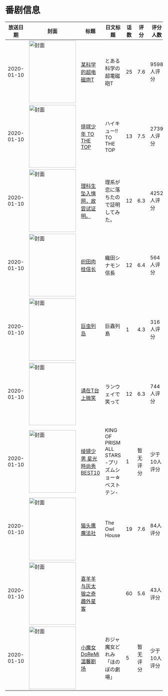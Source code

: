# 番剧信息

|放送日期|封面|标题|日文标题|话数|评分|评分人数|
|---|---|---|---|---|---|---|
|2020-01-10|<img src="//lain.bgm.tv/pic/cover/c/aa/db/262940_z2mQQ.jpg" alt="封面" style="width:150px;height:200px;object-fit:cover;">|[某科学的超电磁炮T](https://bangumi.tv/subject/262940)|とある科学の超電磁砲T|25|7.6|9598人评分|
|2020-01-10|<img src="//lain.bgm.tv/pic/cover/c/32/2c/269918_A60Ia.jpg" alt="封面" style="width:150px;height:200px;object-fit:cover;">|[排球少年 TO THE TOP](https://bangumi.tv/subject/269918)|ハイキュー!! TO THE TOP|13|7.5|2739人评分|
|2020-01-10|<img src="//lain.bgm.tv/pic/cover/c/35/bb/271145_e4LNZ.jpg" alt="封面" style="width:150px;height:200px;object-fit:cover;">|[理科生坠入情网，故尝试证明。](https://bangumi.tv/subject/271145)|理系が恋に落ちたので証明してみた。|12|6.3|4252人评分|
|2020-01-10|<img src="//lain.bgm.tv/pic/cover/c/7d/ce/286775_0kAQn.jpg" alt="封面" style="width:150px;height:200px;object-fit:cover;">|[织田肉桂信长](https://bangumi.tv/subject/286775)|織田シナモン信長|12|6.4|564人评分|
|2020-01-10|<img src="//lain.bgm.tv/pic/cover/c/79/4f/289856_I2VzJ.jpg" alt="封面" style="width:150px;height:200px;object-fit:cover;">|[巨虫列岛](https://bangumi.tv/subject/289856)|巨蟲列島|1|4.3|316人评分|
|2020-01-10|<img src="//lain.bgm.tv/pic/cover/c/96/2c/289951_1sogr.jpg" alt="封面" style="width:150px;height:200px;object-fit:cover;">|[请在T台上微笑](https://bangumi.tv/subject/289951)|ランウェイで笑って|12|6.3|744人评分|
|2020-01-10|<img src="//lain.bgm.tv/pic/cover/c/38/1d/292764_55MiD.jpg" alt="封面" style="width:150px;height:200px;object-fit:cover;">|[绫镜少男 星光時尚秀 BEST10](https://bangumi.tv/subject/292764)|KING OF PRISM ALL STARS -プリズムショー☆ベストテン-|1|暂无评分|少于10人评分|
|2020-01-10|<img src="//lain.bgm.tv/pic/cover/c/53/27/313213_A74qR.jpg" alt="封面" style="width:150px;height:200px;object-fit:cover;">|[猫头鹰魔法社](https://bangumi.tv/subject/313213)|The Owl House|19|7.6|84人评分|
|2020-01-10|<img src="//lain.bgm.tv/pic/cover/c/7f/16/328079_6666z.jpg" alt="封面" style="width:150px;height:200px;object-fit:cover;">|[喜羊羊与灰太狼之奇趣外星客](https://bangumi.tv/subject/328079)||60|5.6|43人评分|
|2020-01-10|<img src="//lain.bgm.tv/pic/cover/c/32/84/297300_BeKWB.jpg" alt="封面" style="width:150px;height:200px;object-fit:cover;">|[小魔女DoReMi 温馨剧场](https://bangumi.tv/subject/297300)|おジャ魔女どれみ「ほのぼの劇場」|5|暂无评分|少于10人评分|
